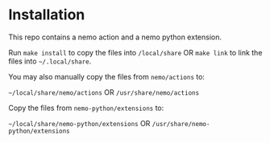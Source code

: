 # Installation

This repo contains a nemo action and a nemo python extension.

Run `make install` to copy the files into `/local/share`
OR  `make link` to link the files into `~/.local/share`.

You may also manually
copy the files from `nemo/actions` to:

`~/local/share/nemo/actions` OR `/usr/share/nemo/actions`

Copy the files from `nemo-python/extensions` to:

`~/local/share/nemo-python/extensions` OR `/usr/share/nemo-python/extensions`
